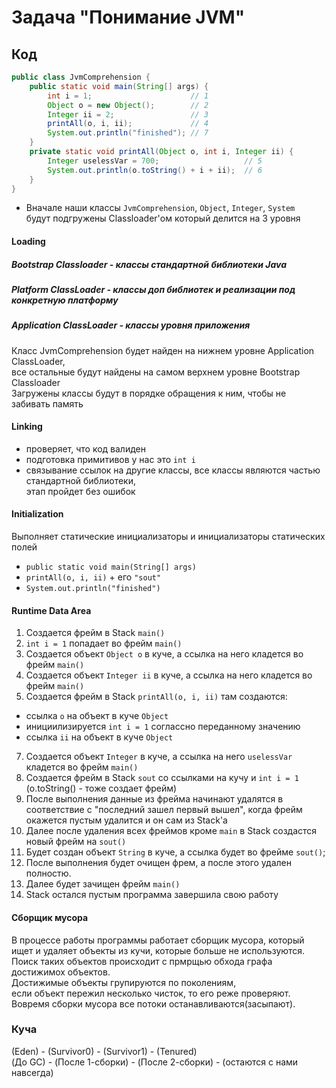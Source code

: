 # Задача "Понимание JVM"
## Код
```java
public class JvmComprehension {
    public static void main(String[] args) {
        int i = 1;                      // 1 
        Object o = new Object();        // 2
        Integer ii = 2;                 // 3
        printAll(o, i, ii);             // 4
        System.out.println("finished"); // 7
    }
    private static void printAll(Object o, int i, Integer ii) {
        Integer uselessVar = 700;                   // 5
        System.out.println(o.toString() + i + ii);  // 6
    }
}
```

- Вначале наши классы ```JvmComprehension```, ```Object```, ```Integer```, ```System```  
будут подгружены Classloader'ом который делится на 3 уровня

#### Loading  

##### Bootstrap Classloader - классы стандартной библиотеки Java
##### Platform ClassLoader - классы доп библиотек и реализации под конкретную платформу
##### Application ClassLoader - классы уровня приложения

Класс JvmComprehension будет найден на нижнем уровне Application ClassLoader,  
все остальные будут найдены на самом верхнем уровне Bootstrap Classloader  
Загружены классы будут в порядке обращения к ним, чтобы не забивать память

#### Linking  

- проверяет, что код валиден
- подготовка примитивов у нас это ```int i```
- связывание ссылок на другие классы, все классы являются частью стандартной библиотеки,   
этап пройдет без ошибок

#### Initialization

Выполняет статические инициализаторы и инициализаторы статических полей
-   ```public static void main(String[] args)```
-   ```printAll(o, i, ii)``` + его ```"sout"```
-   ```System.out.println("finished")```


#### Runtime Data Area  

 1. Создается фрейм в Stack ```main()```
 2. ```int i = 1``` попадает во фрейм ```main()``` 
 3. Создается объект ```Object o``` в куче, а ссылка на него кладется во фрейм ```main()```
 4. Создается объект ```Integer ii``` в куче, а ссылка на него кладется во фрейм ```main()```
 5. Создается фрейм в Stack ```printAll(o, i, ii)``` там создаются: 
 - ссылка ```o``` на объект в куче ```Object```
 - инициилизируется ```int i = 1``` соглассно переданному значению
 - ссылка ```ii``` на объект в куче ```Object``` 
 7.  Создается объект ```Integer``` в куче, а ссылка на него ```uselessVar``` кладется во фрейм ```main()``` 
 8.  Создается фрейм в Stack ```sout``` со ссылками на кучу и ```int i = 1``` (o.toString() - тоже создает фрейм)  
 9.  После выполнения данные из фрейма начинают удалятся в соответствие с "последний зашел первый вышел", когда фрейм окажется пустым удалится и он сам из Stack'a
 10. Далее после удаления всех фреймов кроме ```main``` в Stack создастся новый фрейм на ```sout()```
 11. Будет создан объект ```String``` в куче, а ссылка будет во фрейме ```sout()```;
 12. После выполнения будет очищен фрем, а после этого удален полностю.
 13. Далее будет зачищен фрейм ```main()```
 14. Stack остался пустым программа завершила свою работу

#### Сборщик мусора
В процессе работы программы работает сборщик мусора, который   
ищет и удаляет объекты из кучи, которые больше не используются.  
Поиск таких объектов происходит с прмрщью обхода графа достижимох объектов.  
Достижимые объекты групируются по поколениям,  
если объект пережил несколько чисток, то его реже проверяют.  
Вовремя сборки мусора все потоки останавливаются(засыпают).
### Куча
(Eden) - (Survivor0) - (Survivor1) - (Tenured)  
(До GC) - (После 1-сборки) - (После 2-сборки) - (остаются с нами навсегда)

